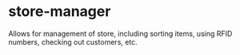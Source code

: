 # store-manager
Allows for management of store, including sorting items, using RFID numbers, checking out customers, etc.
